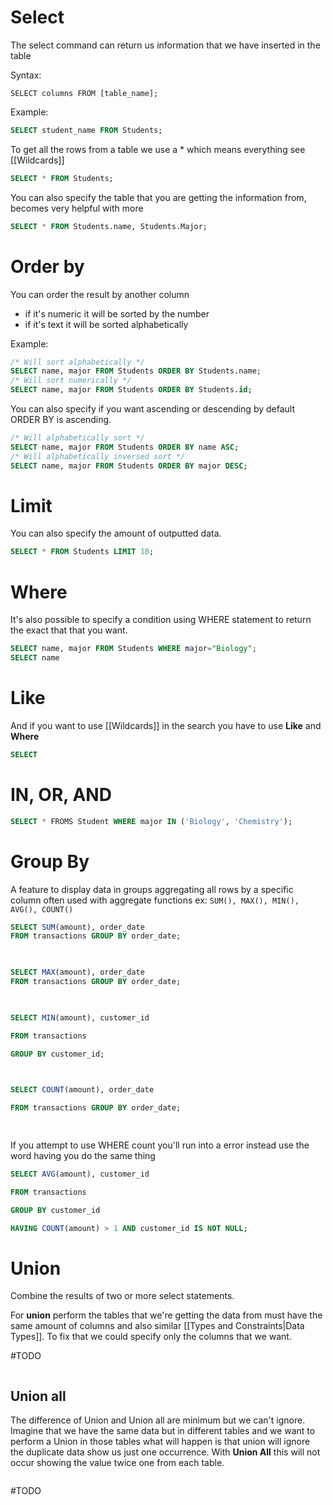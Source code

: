 # Select

The select command can return us information that we have inserted in the table

Syntax:

```
SELECT columns FROM [table_name];
```

Example:

```SQL
SELECT student_name FROM Students;
```

To get all the rows from a table we use a * which means everything see [[Wildcards]]

```SQL
SELECT * FROM Students;
```

You can also specify the table that you are getting the information from, becomes very helpful with more 

```SQL
SELECT * FROM Students.name, Students.Major;
```

# Order by

You can order the result by another column
- if it's numeric it will be sorted by the number
- if it's text it will be sorted alphabetically

Example:

```SQL
/* Will sort alphabetically */ 
SELECT name, major FROM Students ORDER BY Students.name;
/* Will sort numerically */
SELECT name, major FROM Students ORDER BY Students.id;
```

You can also specify if you want ascending or descending by default ORDER BY is ascending.

```SQL
/* Will alphabetically sort */
SELECT name, major FROM Students ORDER BY name ASC;
/* Will alphabetically inversed sort */
SELECT name, major FROM Students ORDER BY major DESC;
```

# Limit 

You can also specify the amount of outputted data.

```SQL
SELECT * FROM Students LIMIT 10;
```

# Where

It's also possible to specify a condition using WHERE statement to return the exact that that you want.

```SQL
SELECT name, major FROM Students WHERE major="Biology";
SELECT name
```

# Like

And if you want to use [[Wildcards]] in the search you have to use **Like** and **Where**

```SQL
SELECT 
```

# IN, OR, AND

```SQL
SELECT * FROMS Student WHERE major IN ('Biology', 'Chemistry');
```

# Group By

A feature to display data in groups aggregating all rows by a specific column often used with aggregate functions ex: `SUM(), MAX(), MIN(), AVG(), COUNT()`

```SQL
SELECT SUM(amount), order_date
FROM transactions GROUP BY order_date;

  

SELECT MAX(amount), order_date
FROM transactions GROUP BY order_date;

  

SELECT MIN(amount), customer_id

FROM transactions

GROUP BY customer_id;

  

SELECT COUNT(amount), order_date

FROM transactions GROUP BY order_date;

  


```


If you attempt to use WHERE count you'll run into a error instead use the word having you do the same thing

```SQL
SELECT AVG(amount), customer_id

FROM transactions

GROUP BY customer_id

HAVING COUNT(amount) > 1 AND customer_id IS NOT NULL;
```

# Union

Combine the results of two or more select statements. 


For **union** perform the tables that we're getting the data from must have the same amount of columns and also similar [[Types and Constraints|Data Types]]. To fix that we could specify only the columns that we want.

#TODO

```SQL
```

## Union all

The difference of Union and Union all are minimum but we can't ignore. Imagine that we have the same data but in different tables and we want to perform a Union in those tables what will happen is that union will ignore the duplicate data show us just one occurrence. With **Union All** this will not occur showing the value twice one from each table.

```SQL
```

#TODO

